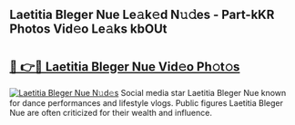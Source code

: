 ## Laetitia Bleger Nue Le𝚊k𝚎d N𝚞𝚍es - Part-kKR Photos Vid𝚎o Le𝚊ks kbOUt

# <h2><a href="http://fbaikoh.evod.top/?m=Laetitia+Bleger+Nue">🔗 👉🔴 Laetitia Bleger Nue Vid𝚎o Ph𝚘t𝚘s</a></h2>

[![Laetitia Bleger Nue N𝚞d𝚎s](https://i.imgur.com/8V9OHl7.gif)](http://fbaikoh.evod.top/?m=Laetitia+Bleger+Nue)
Social media star Laetitia Bleger Nue known for dance performances and lifestyle vlogs. Public figures Laetitia Bleger Nue are often criticized for their wealth and influence. 
